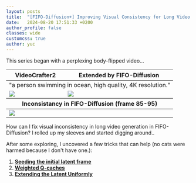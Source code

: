 ```yaml
---
layout: posts
title:  "[FIFO-Diffusion+] Improving Visual Consistency for Long Video Generation"
date:   2024-08-20 17:51:33 +0200
author_profile: false
classes: wide
customcss: true
author: yuc
---
```


This series began with a perplexing body-flipped video…

<table class="center">
<thead>
    <tr>
        <th>VideoCrafter2</th>
        <th>Extended by FIFO-Diffusion</th>
    </tr>
</thead>
<tbody>
<tr><td style="text-align:center;" colspan="2">"a person swimming in ocean, high quality, 4K resolution."</td></tr>
<tr>
    <td><img src="/assets/imgs/a_person_swimming_in_ocean/origin.gif"/></td>
    <td><img src="/assets/imgs/a_person_swimming_in_ocean/fifo_origin.gif"/></td>
</tr>
</tbody>
<thead>
    <tr>
        <th colspan="2">Inconsistancy in FIFO-Diffusion (frame 85-95)</th>
    </tr>
</thead>
<tbody>
<tr>
    <td colspan="2"><img src="/assets/imgs/a_person_swimming_in_ocean/85-95_fifo/body_flipping.gif"/></td>
</tr>
</tbody>
</table>

How can I fix visual inconsistency in long video generation in FIFO-Diffusion? I rolled up my sleeves and started digging around..

After some exploring, I uncovered a few tricks that can help (no cats were harmed because I don't have one.):

1. **[Seeding the initial latent frame](/posts/2024-08-22-trick-seeding-initial-frame)**
2. **[Weighted Q-caches](/posts/2024-08-24-trick-weighted-q-caches)**
3. **[Extending the Latent Uniformly](/posts/2024-08-27-trick-uniform-latent)**
